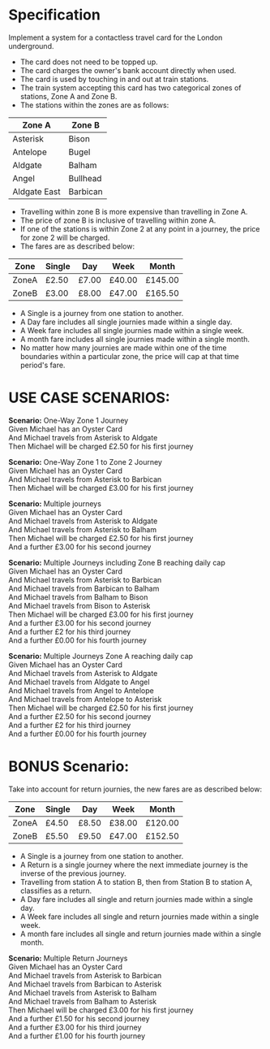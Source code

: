 # Specification
Implement a system for a contactless travel card for the London underground.

* The card does not need to be topped up.
* The card charges the owner's bank account directly when used.
* The card is used by touching in and out at train stations.
* The train system accepting this card has two categorical zones of stations, Zone A and Zone B.
* The stations within the zones are as follows:

|Zone A         |     Zone B     |
|---------------|----------------|
|Asterisk       |     Bison      |
|Antelope       |     Bugel      |
|Aldgate        |     Balham     | 
|Angel          |     Bullhead   |
|Aldgate East   |     Barbican   |

* Travelling within zone B is more expensive than travelling in Zone A.
* The price of zone B is inclusive of travelling within zone A.
* If one of the stations is within Zone 2 at any point in a journey, the price for zone 2 will be charged.
* The fares are as described below:

|  Zone  |  Single  |   Day   |    Week    |     Month   |
|--------|----------|---------|------------|-------------|
| ZoneA  |  £2.50   |  £7.00  |   £40.00   |    £145.00  |
| ZoneB  |  £3.00   |  £8.00  |   £47.00   |    £165.50  |

* A Single is a journey from one station to another.
* A Day fare includes all single journies made within a single day.
* A Week fare includes all single journies made within a single week.
* A month fare includes all single journies made within a single month.
* No matter how many journies are made within one of the time boundaries within a particular zone, the price will cap at that time period's fare.

# USE CASE SCENARIOS:

**Scenario:** One-Way Zone 1 Journey<br>
Given Michael has an Oyster Card<br>
And Michael travels from Asterisk to Aldgate<br>
Then Michael will be charged £2.50 for his first journey<br>

**Scenario:** One-Way Zone 1 to Zone 2 Journey<br>
Given Michael has an Oyster Card<br>
And Michael travels from Asterisk to Barbican<br>
Then Michael will be charged £3.00 for his first journey<br>

**Scenario:** Multiple journeys<br>
Given Michael has an Oyster Card<br>
And Michael travels from Asterisk to Aldgate<br>
And Michael travels from Asterisk to Balham<br>
Then Michael will be charged £2.50 for his first journey<br>
And a further £3.00 for his second journey<br>

**Scenario:** Multiple Journeys including Zone B reaching daily cap<br>
Given Michael has an Oyster Card<br>
And Michael travels from Asterisk to Barbican<br>
And Michael travels from Barbican to Balham<br>
And Michael travels from Balham to Bison<br>
And Michael travels from Bison to Asterisk<br>
Then Michael will be charged £3.00 for his first journey<br>
And a further £3.00 for his second journey<br>
And a further £2 for his third journey<br>
And a further £0.00 for his fourth journey<br>

**Scenario:** Multiple Journeys Zone A reaching daily cap<br>
Given Michael has an Oyster Card<br>
And Michael travels from Asterisk to Aldgate<br>
And Michael travels from Aldgate to Angel<br>
And Michael travels from Angel to Antelope<br>
And Michael travels from Antelope to Asterisk<br>
Then Michael will be charged £2.50 for his first journey<br>
And a further £2.50 for his second journey<br>
And a further £2 for his third journey<br>
And a further £0.00 for his fourth journey<br>


# BONUS Scenario: 

Take into account for return journies, the new fares are as described below:

|  Zone  |  Single  |   Day   |    Week    |     Month   |
|--------|----------|---------|------------|-------------|
| ZoneA  |  £4.50   |  £8.50  |   £38.00   |    £120.00  |
| ZoneB  |  £5.50   |  £9.50  |   £47.00   |    £152.50  |

* A Single is a journey from one station to another.
* A Return is a single journey where the next immediate journey is the inverse of the previous journey.
* Travelling from station A to station B, then from Station B to station A, classifies as a return.
* A Day fare includes all single and return journies made within a single day.
* A Week fare includes all single and return journies made within a single week.
* A month fare includes all single and return journies made within a single month.
        
        
**Scenario:** Multiple Return Journeys<br>
Given Michael has an Oyster Card<br>
And Michael travels from Asterisk to Barbican<br>
And Michael travels from Barbican to Asterisk<br>
And Michael travels from Asterisk to Balham<br>
And Michael travels from Balham to Asterisk<br>
Then Michael will be charged £3.00 for his first journey<br>
And a further £1.50 for his second journey<br>
And a further £3.00 for his third journey<br>
And a further £1.00 for his fourth journey<br>
